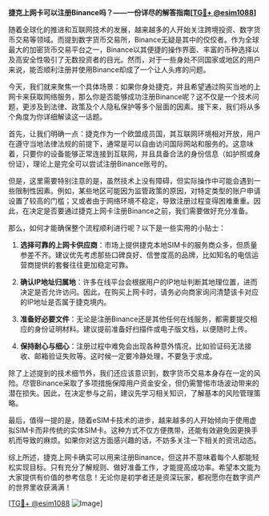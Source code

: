 **捷克上网卡可以注册Binance吗？——一份详尽的解答指南[[TG💪+ @esim1088](https://t.me/s/esim1088)]**

随着全球化的推进和互联网技术的发展，越来越多的人开始关注跨境投资、数字货币交易等领域。而提到数字货币交易所，Binance无疑是其中的佼佼者。作为全球最大的加密货币交易平台之一，Binance以其便捷的操作界面、丰富的币种选择以及高安全性吸引了无数投资者的目光。然而，对于一些身处不同国家或地区的用户来说，能否顺利注册并使用Binance却成了一个让人头疼的问题。

今天，我们就来聚焦一个具体场景：如果你身处捷克，并且希望通过购买当地的上网卡来获取网络服务，那么你是否能够成功注册Binance呢？这不仅是一个技术问题，更涉及到法律、政策及个人隐私保护等多个层面的因素。接下来，我们将从多个角度为你详细解读这一话题。

首先，让我们明确一点：捷克作为一个欧盟成员国，其互联网环境相对开放，用户在遵守当地法律法规的前提下，通常是可以自由访问国际网站和服务的。这意味着，只要你的设备能够正常连接到互联网，并且具备合法的身份信息（如护照或身份证），理论上是完全可以尝试注册Binance账号的。

但是，这里需要特别注意的是，虽然技术上没有障碍，但实际操作中可能会遇到一些限制性因素。例如，某些地区可能因为监管政策的原因，对特定类型的账户申请设置了较高的门槛；又或者由于网络环境不稳定，导致注册过程变得困难重重。因此，在决定是否要通过捷克上网卡注册Binance之前，我们需要做好充分准备。

那么，如何才能确保整个流程顺利进行呢？以下是一些实用的小贴士：

1. **选择可靠的上网卡供应商**：市场上提供捷克本地SIM卡的服务商众多，但质量参差不齐。建议优先考虑那些口碑良好、信誉度高的品牌，比如知名的电信运营商提供的套餐往往更加稳定可靠。
   
2. **确认IP地址归属地**：许多在线平台会根据用户的IP地址判断其地理位置，进而决定是否允许访问。因此，在购买上网卡时，请务必向商家询问清楚该卡对应的IP地址是否属于捷克境内。

3. **准备好必要文件**：无论是注册Binance还是其他任何在线服务，都需要提交相应的身份证明材料。建议提前准备好扫描件或电子版文档，以便随时上传。

4. **保持耐心与细心**：注册过程中难免会出现各种意外情况，比如验证码无法接收、邮箱验证失败等。这时候一定要冷静处理，不要急于求成。

除了上述提到的技术细节外，我们还应该意识到，数字货币交易本身存在一定的风险。尽管Binance采取了多项措施保障用户资金安全，但仍需警惕市场波动带来的潜在损失。因此，在决定参与之前，建议先学习相关知识，了解基本的风险管理策略。

最后，值得一提的是，随着eSIM卡技术的进步，越来越多的人开始倾向于使用虚拟SIM卡而非传统的实体SIM卡。这种方式不仅方便携带，还能有效避免因更换手机而导致的麻烦。如果你对这方面感兴趣的话，不妨多关注一下相关的资讯动态。

综上所述，捷克上网卡确实可以用来注册Binance，但这并不意味着每个人都能轻松实现目标。只有充分了解规则、做好准备工作，才能提高成功率。希望本文能为大家提供有价值的参考信息！无论你是初学者还是资深玩家，都祝愿你在数字资产的世界里收获满满！

[[TG💪+ @esim1088](https://t.me/s/esim1088) ![Image](https://i.postimg.cc/4NQfJmqS/Snipaste-2025-05-13-00-14-12.png)]